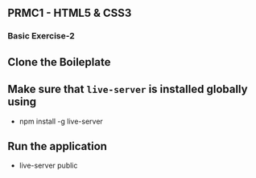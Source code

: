 ## PRMC1 - HTML5 & CSS3

### Basic Exercise-2

## Clone the Boileplate

## Make sure that `live-server` is installed globally using 
- npm install -g live-server
## Run the application 
- live-server public